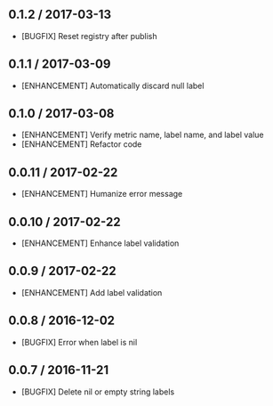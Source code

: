 ## 0.1.2 / 2017-03-13
* [BUGFIX] Reset registry after publish

## 0.1.1 / 2017-03-09
* [ENHANCEMENT] Automatically discard null label

## 0.1.0 / 2017-03-08
* [ENHANCEMENT] Verify metric name, label name, and label value
* [ENHANCEMENT] Refactor code

## 0.0.11 / 2017-02-22
* [ENHANCEMENT] Humanize error message

## 0.0.10 / 2017-02-22
* [ENHANCEMENT] Enhance label validation

## 0.0.9 / 2017-02-22
* [ENHANCEMENT] Add label validation

## 0.0.8 / 2016-12-02
* [BUGFIX] Error when label is nil

## 0.0.7 / 2016-11-21
* [BUGFIX] Delete nil or empty string labels
